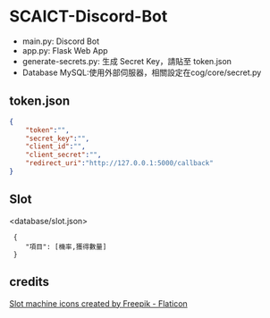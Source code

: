 # SCAICT-Discord-Bot

* main.py: Discord Bot
* app.py: Flask Web App
* generate-secrets.py: 生成 Secret Key，請貼至 token.json
* Database MySQL:使用外部伺服器，相關設定在cog/core/secret.py
## token.json

```json
{
    "token":"",
    "secret_key":"",
    "client_id":"",
    "client_secret":"",
    "redirect_uri":"http://127.0.0.1:5000/callback"
}
```

## Slot

<database/slot.json>

```
 {
    "項目": [機率,獲得數量]
 }
 ```
## credits

<a href="https://www.flaticon.com/free-icons/slot-machine" title="slot machine icons">Slot machine icons created by Freepik - Flaticon</a>